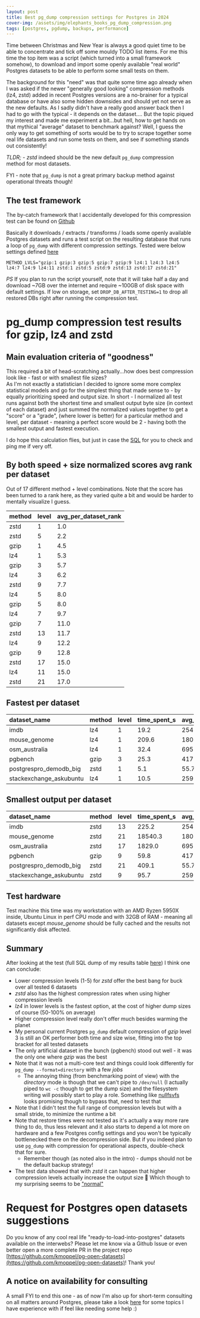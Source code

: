 ```yaml
---
layout: post
title: Best pg_dump compression settings for Postgres in 2024
cover-img: /assets/img/elephants_books_pg_dump_compression.png
tags: [postgres, pgdump, backups, performance]
---
```


Time between Christmas and New Year is always a good quiet time to be able to concentrate and tick off some mouldy TODO list items.
For me this time the top item was a script (which turned into a small framework somehow), to download and import some openly
available "real world" Postgres datasets to be able to perform some small tests on them.

The background for this "need" was that quite some time ago already when I was asked if the newer "generally good looking" compression
methods (lz4, zstd) added in recent Postgres versions are a no-brainer for a typical database or have also some hidden downsides and
should yet not serve as the new defaults. As I sadly didn't have a really good answer back then I had to go with the typical - it depends on the dataset....
But the topic piqued my interest and made me experiment a bit...but hell, how to get hands on that mythical "average" dataset
to benchmark against? Well, I guess the only way to get something of sorts would be to try to scrape together some real life
datasets and run some tests on them, and see if something stands out consistently!

*TLDR;* - *zstd* indeed should be the new default `pg_dump` compression method for most datasets.

FYI - note that `pg_dump` is not a great primary backup method against operational threats though!

## The test framework

The by-catch framework that I accidentally developed for this compression test can be found on [Github](https://github.com/kmoppel/pg-open-datasets)

Basically it downloads / extracts / transforms / loads some openly available Postgres datasets and runs a test script on
the resulting database that runs a loop of `pg_dump` with different compression settings. Tested were below settings
defined [here](https://github.com/kmoppel/pg-open-datasets/blob/main/tests/pg_dump_compression.sh#L9)

```
METHOD_LVLS="gzip:1 gzip:3 gzip:5 gzip:7 gzip:9 lz4:1 lz4:3 lz4:5 lz4:7 lz4:9 lz4:11 zstd:1 zstd:5 zstd:9 zstd:13 zstd:17 zstd:21"
```

*PS* If you plan to run the script yourself, note that it will take half a day and download ~7GB over the internet
and require ~100GB of disk space with default settings. If low on storage, set `DROP_DB_AFTER_TESTING=1` to drop all restored
DBs right after running the compression test.
	
# pg_dump compression test results for gzip, lz4 and zstd  

## Main evaluation criteria of "goodness"

This required a bit of head-scratching actually...how does best compression look like - fast or with smallest file sizes?   
As I'm not exactly a statistician I decided to ignore some more complex statistical models and go for the simplest thing that made
sense to - by equally prioritizing speed and output size. In short - I normalized all test runs against both the shortest time
and smallest output byte size (in context of each dataset) and just summed the normalized values together to get a "score" or a "grade",
(where lower is better) for a particular method and level, per dataset - meaning a perfect score would be 2 - having both the smallest
output and fastest execution.

I do hope this calculation flies, but just in case the [SQL](https://gist.github.com/kmoppel/3fe12db152fd38a0a98bd7de35bf7feb#file-pg_dump_compression_method_level_score-sql)
for you to check and ping me if very off.   

## By both speed + size normalized scores avg rank per dataset

Out of 17 different method + level combinations. Note that the score has been turned to a rank here, as they varied
quite a bit and would be harder to mentally visualize I guess. 

| method | level | avg_per_dataset_rank |
|:-------|:------|:---------------------|
| zstd   | 1     | 1.0                  |
| zstd   | 5     | 2.2                  |
| gzip   | 1     | 4.5                  |
| lz4    | 1     | 5.3                  |
| gzip   | 3     | 5.7                  |
| lz4    | 3     | 6.2                  |
| zstd   | 9     | 7.7                  |
| lz4    | 5     | 8.0                  |
| gzip   | 5     | 8.0                  |
| lz4    | 7     | 9.7                  |
| gzip   | 7     | 11.0                 |
| zstd   | 13    | 11.7                 |
| lz4    | 9     | 12.2                 |
| gzip   | 9     | 12.8                 |
| zstd   | 17    | 15.0                 |
| lz4    | 11    | 15.0                 |
| zstd   | 21    | 17.0                 |


## Fastest per dataset 

| dataset_name            | method | level | time_spent_s | avg_time_spent_s | dump_size | avg_dump_size |
|:------------------------|:-------|:------|:-------------|:-----------------|:----------|-----------------|
| imdb                    | lz4    | 1     | 19.2         | 254.1            | 2004 MB   | 1315 MB         |
| mouse_genome            | lz4    | 1     | 209.6        | 1807.9           | 6644 MB   | 4211 MB         |
| osm_australia           | lz4    | 1     | 32.4         | 695.7            | 5434 MB   | 3655 MB         |
| pgbench                 | gzip   | 3     | 25.3         | 417.8            | 277 MB    | 278 MB          |
| postgrespro_demodb_big  | zstd   | 1     | 5.1          | 55.7             | 239 MB    | 256 MB          |
| stackexchange_askubuntu | lz4    | 1     | 10.5         | 259.5            | 1988 MB   | 1317 MB         |

## Smallest output per dataset

| dataset_name            | method | level | time_spent_s | avg_time_spent_s | dump_size | avg_dump_size |
|:------------------------|:-------|:------|:-------------|------------------|:----------|:--------------|
| imdb                    | zstd   | 13    | 225.2        | 254.1            | 1035 MB   | 1315 MB       |
| mouse_genome            | zstd   | 21    | 18540.3      | 1807.9           | 2261 MB   | 4211 MB       |
| osm_australia           | zstd   | 17    | 1829.0       | 695.7            | 2356 MB   | 3655 MB       |
| pgbench                 | gzip   | 9     | 59.8         | 417.8            | 263 MB    | 278 MB        |
| postgrespro_demodb_big  | zstd   | 21    | 409.1        | 55.7             | 169 MB    | 256 MB        |
| stackexchange_askubuntu | zstd   | 9     | 95.7         | 259.5            | 1008 MB   | 1317 MB       |

## Test hardware

Test machine this time was my workstation with an AMD Ryzen 5950X inside, Ubuntu Linux in perf CPU mode and with 32GB
of RAM - meaning all datasets except *mouse_genome* should be fully cached and the results not significantly disk affected.    

## Summary

After looking at the test (full SQL dump of my results table [here](https://gist.github.com/kmoppel/3fe12db152fd38a0a98bd7de35bf7feb#file-full_pg_dump_compression_test_results-sql)) I think one can conclude:

* Lower compression levels (1-5) for *zstd* offer the best bang for buck over all tested 6 datasets
* *zstd* also has the highest compression rates when using higher compression levels
* *lz4* in lower levels is the fastest option, at the cost of higher dump sizes of course (50-100% on average)
* Higher compression level really don't offer much besides warming the planet
* My personal current Postgres `pg_dump` default compression of *gzip* level 3 is still an OK performer both time and size wise,
  fitting into the top bracket for all tested datasets
* The only artificial dataset in the bunch (pgbench) stood out well - it was the only one where *gzip* was the best
* Note that it was not a multi-core test and things could look differently for `pg_dump --format=directory` with a few *jobs*
  - The annoying thing (from benchmarking point of view) with the *directory* mode is though that we can't pipe to `/dev/null` (I actually piped to `wc -c` though to get the dump size)
    and the filesystem writing will possibly start to play a role. Something like [nullfsvfs](https://github.com/abbbi/nullfsvfs)
    looks promising though to bypass that, need to test that
* Note that I didn't test the full range of compression levels but with a small stride, to minimize the runtime a bit
* Note that restore times were not tested as it's actually a way more rare thing to do, thus less relevant and it also starts to
  depend a lot more on hardware and a few Postgres config settings and you won't be typically bottlenecked there on the decompression
  side. But if you indeed plan to use `pg_dump` with compression for operational aspects, double-check that for sure.
  - Remember though (as noted also in the intro) - dumps should not be the default backup strategy!
* The test data showed that with *zstd* it can happen that higher compression levels actually increase the output size 🤯
  Which though to my surprising seems to be ["normal"](https://github.com/facebook/zstd/issues/3793)

# Request for Postgres open datasets suggestions 

Do you know of any cool real life "ready-to-load-into-postgres" datasets available on the interwebs? Please let me know via
a Github Issue or even better open a more complete PR in the project repo [https://github.com/kmoppel/pg-open-datasets](https://github.com/kmoppel/pg-open-datasets)!
Thank you!

## A notice on availability for consulting 

A small FYI to end this one - as of now I'm also up for short-term consulting on all matters around Postgres, please take
a look [here](https://kmoppel.github.io/aboutme/) for some topics I have experience with if feel like needing some help :)